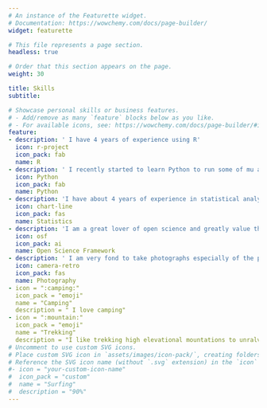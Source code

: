 ```yaml
---
# An instance of the Featurette widget.
# Documentation: https://wowchemy.com/docs/page-builder/
widget: featurette

# This file represents a page section.
headless: true

# Order that this section appears on the page.
weight: 30

title: Skills
subtitle:

# Showcase personal skills or business features.
# - Add/remove as many `feature` blocks below as you like.
# - For available icons, see: https://wowchemy.com/docs/page-builder/#icons
feature:
- description: ' I have 4 years of experience using R'
  icon: r-project
  icon_pack: fab
  name: R
- description: ' I recently started to learn Python to run some of mu analyses'
  icon: Python
  icon_pack: fab
  name: Python    
- description: 'I have about 4 years of experience in statistical analysis of different types of data'
  icon: chart-line
  icon_pack: fas
  name: Statistics
- description: 'I am a great lover of open science and greatly value their mission to “increase the openness, integrity, and reproducibility in scientific research”'
  icon: osf
  icon_pack: ai
  name: Open Science Framework    
- description: ' I am very fond to take photographs especially of the plants'
  icon: camera-retro
  icon_pack: fas
  name: Photography
- icon = ":camping:"
  icon_pack = "emoji"
  name = "Camping"
  description = " I love camping"  
- icon = ":mountain:"
  icon_pack = "emoji"
  name = "Trekking"
  description = "I like trekking high elevational mountations to unralvel alpine biodiversity"
# Uncomment to use custom SVG icons.
# Place custom SVG icon in `assets/images/icon-pack/`, creating folders if necessary.
# Reference the SVG icon name (without `.svg` extension) in the `icon` field.
#- icon = "your-custom-icon-name"
#  icon_pack = "custom"
#  name = "Surfing"
#  description = "90%"
---
```

